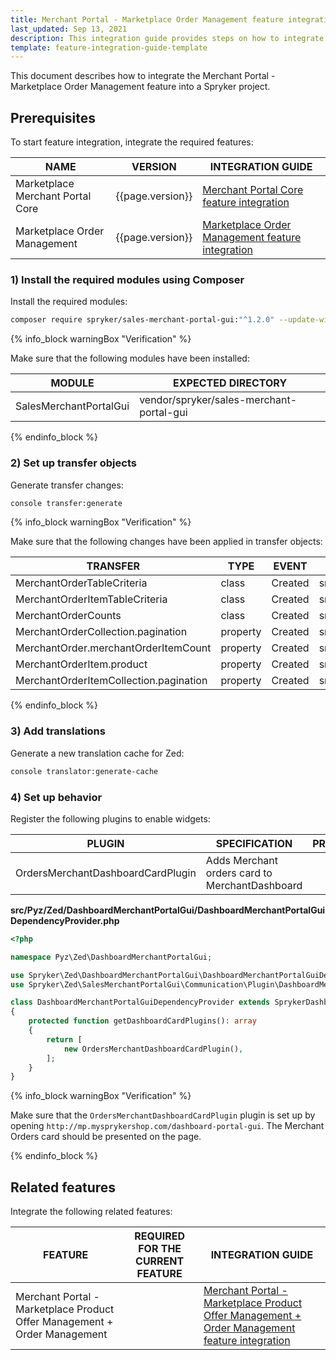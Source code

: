 ```yaml
---
title: Merchant Portal - Marketplace Order Management feature integration
last_updated: Sep 13, 2021
description: This integration guide provides steps on how to integrate the Marketplace Merchant Portal Order Management feature into a Spryker project.
template: feature-integration-guide-template
---
```


This document describes how to integrate the Merchant Portal - Marketplace Order Management feature into a Spryker project.

## Prerequisites

To start feature integration, integrate the required features:

| NAME  | VERSION | INTEGRATION GUIDE |
| --------------- | --------- | ------------|
| Marketplace Merchant Portal Core | {{page.version}} | [Merchant Portal Core feature integration](/docs/marketplace/dev/feature-integration-guides/{{page.version}}/marketplace-merchant-portal-core-feature-integration.html)
| Marketplace Order Management | {{page.version}} | [Marketplace Order Management feature integration](/docs/marketplace/dev/feature-integration-guides/{{page.version}}/marketplace-order-management-feature-integration.html)

### 1) Install the required modules using Composer

Install the required modules:

```bash
composer require spryker/sales-merchant-portal-gui:"^1.2.0" --update-with-dependencies
```

{% info_block warningBox "Verification" %}

Make sure that the following modules have been installed:

| MODULE  | EXPECTED DIRECTORY  |
| ------------- | --------------- |
| SalesMerchantPortalGui | vendor/spryker/sales-merchant-portal-gui |

{% endinfo_block %}

### 2) Set up transfer objects

Generate transfer changes:

```bash
console transfer:generate
```

{% info_block warningBox "Verification" %}

Make sure that the following changes have been applied in transfer objects:

| TRANSFER | TYPE  | EVENT   | PATH |
| ------------- | ---- | ------ |---------------- |
| MerchantOrderTableCriteria | class | Created | src/Generated/Shared/Transfer/MerchantOrderTableCriteriaTransfer |
| MerchantOrderItemTableCriteria | class | Created | src/Generated/Shared/Transfer/MerchantOrderItemTableCriteriaTransfer |
| MerchantOrderCounts | class | Created | src/Generated/Shared/Transfer/MerchantOrderCountsTransfer |
| MerchantOrderCollection.pagination | property | Created | src/Generated/Shared/Transfer/MerchantOrderCollectionTransfer |
| MerchantOrder.merchantOrderItemCount | property | Created | src/Generated/Shared/Transfer/MerchantOrderTransfer |
| MerchantOrderItem.product | property | Created | src/Generated/Shared/Transfer/MerchantOrderItemTransfer |
| MerchantOrderItemCollection.pagination | property | Created | src/Generated/Shared/Transfer/MerchantOrderItemCollectionTransfer |

{% endinfo_block %}


### 3) Add translations

Generate a new translation cache for Zed:

```bash
console translator:generate-cache
```

### 4) Set up behavior

Register the following plugins to enable widgets:

| PLUGIN | SPECIFICATION | PREREQUISITES   | NAMESPACE   |
| --------------- | -------------- | ------ | -------------- |
| OrdersMerchantDashboardCardPlugin | Adds Merchant orders card to MerchantDashboard |  | Spryker\Zed\SalesMerchantPortalGui\Communication\Plugin |

**src/Pyz/Zed/DashboardMerchantPortalGui/DashboardMerchantPortalGuiDependencyProvider.php**

```php
<?php

namespace Pyz\Zed\DashboardMerchantPortalGui;

use Spryker\Zed\DashboardMerchantPortalGui\DashboardMerchantPortalGuiDependencyProvider as SprykerDashboardMerchantPortalGuiDependencyProvider;
use Spryker\Zed\SalesMerchantPortalGui\Communication\Plugin\DashboardMerchantPortalGui\OrdersMerchantDashboardCardPlugin;

class DashboardMerchantPortalGuiDependencyProvider extends SprykerDashboardMerchantPortalGuiDependencyProvider
{
    protected function getDashboardCardPlugins(): array
    {
        return [
            new OrdersMerchantDashboardCardPlugin(),
        ];
    }
}

```

{% info_block warningBox "Verification" %}

Make sure that the `OrdersMerchantDashboardCardPlugin` plugin is set up by opening `http://mp.mysprykershop.com/dashboard-portal-gui`. The Merchant Orders card should be presented on the page.

{% endinfo_block %}

## Related features

Integrate the following related features:

| FEATURE | REQUIRED FOR THE CURRENT FEATURE |INTEGRATION GUIDE |
| --- | --- | --- |
| Merchant Portal - Marketplace Product Offer Management + Order Management |  |[Merchant Portal -  Marketplace Product Offer Management + Order Management feature integration](/docs/marketplace/dev/feature-integration-guides/{{page.version}}/merchant-portal-marketplace-product-offer-management-order-management-feature-integration.html) |
